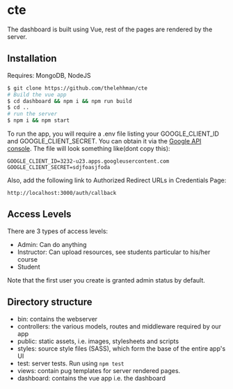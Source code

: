 # cte
The dashboard is built using Vue, rest of the pages are rendered by the server.

## Installation

Requires: MongoDB, NodeJS

```sh
$ git clone https://github.com/thelehhman/cte
# Build the vue app
$ cd dashboard && npm i && npm run build
$ cd ..
# run the server
$ npm i && npm start
```
To run the app, you will require a .env file listing your GOOGLE_CLIENT_ID and GOOGLE_CLIENT_SECRET. You can obtain it via the [Google API console](https://console.developers.google.com/). The file will look something like(dont copy this):
```
GOOGLE_CLIENT_ID=3232-u23.apps.googleusercontent.com
GOOGLE_CLIENT_SECRET=sdjfoasjfoda
```
Also, add the following link to Authorized Redirect URLs in Credentials Page:
```
http://localhost:3000/auth/callback

```

## Access Levels

There are 3 types of access levels:

- Admin: Can do anything
- Instructor: Can upload resources, see students particular to his/her course
- Student

Note that the first user you create is granted admin status by default.

## Directory structure

- bin: contains the webserver
- controllers: the various models, routes and middleware required by our app
- public: static assets, i.e. images, stylesheets and scripts
- styles: source style files (SASS), which form the base of the entire app's UI
- test: server tests. Run using `npm test`
- views: contain pug templates for server rendered pages.
- dashboard: contains the vue app i.e. the dashboard
